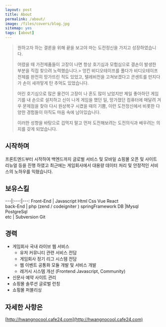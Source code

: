 ```yaml
---
layout: post
title: About
permalink: /about/
image: /files/covers/blog.jpg
sitemap: yes
tags: [about]
---
```





> 원하고자 하는 결론을 위해 끝을 보고야 마는 도전정신을 가지고 성장하였습니다.
> 
> 어렸을 때 가전제품들이 고장이 나면 항상 호기심과 모험심으로 결손이 발생한 부분을 직접 찾으려 노력했습니다.> 
> 엉킨 비디오테이프를 풀다가 비디오테이프 전체를 완전히 망가뜨린 적도 있었고, 텔레비전을 고쳐보겠다고 
콘센트를 만지다가 손이 새까맣게 탄 추억도 있었습니다. 
> 
> 어린 호기심으로 많은 물건이 고장이 나 혼도 많이 났었지만 제일 좋아하던 게임기를 내 손으로 설치하고 신이
나게 게임을 했던 일, 망가졌던 컴퓨터에 매달려 겨우 문제점을 찾아 다시 원상복구 시켰을 때의 기쁨, 이런
도전정신에서 비롯한 다양한 경험들이 아직도 마음 속에 남아있습니다. 
> 
> 이러한 성향을 바탕으로 겁먹지 말고 먼저 도전해보려는 도전의식과 배우려는 의지를 갖게 되었습니다. 


## 시작하며 
프론트엔드부터 시작하여 백엔드까지 글로벌 서비스 및 모바일 쇼핑몰 오픈 및 사이트 리뉴얼 등을  진행 하였고  최근에는 게임회사에서 대용량 데이터 처리 및 안정적인 서비스의 노하우를 익혔습니다.


## 보유스킬

---|:---:|---:
Front-End  | Javascript     Html      Css       Vue     React  
back-End | php (zend / codeigniter )       springFramework 
DB |Mysql    PostgreSql   
etc | Subversion   Git 



##  경력
* 게임회사 국내 라이브 웹 서비스
    + 유저 커뮤니티 관련 서비스 전담
    + 게임회사 정기 리그 시스템 전담
    + 웹 이벤트 공통화 모듈 개발 및 서비스 개발 
    + 레거시 시스템 개선 (Frontend Javascript, Community)
* 신문사 예약 사이트 관리
* 쇼핑몰 솔루션 글로벌 런칭
* 쇼핑몰 퍼블리싱







## 자세한 사항은

[http://hwangnocool.cafe24.com](http://hwangnocool.cafe24.com)


